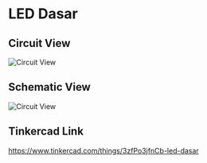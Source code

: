 # LED Dasar

## Circuit View

![Circuit View](https://raw.githubusercontent.com/mzrismuarf/Project-Dasar-Robotika/master/LED%20Dasar/circuit-view.png)

## Schematic View

![Circuit View](https://raw.githubusercontent.com/mzrismuarf/Project-Dasar-Robotika/master/LED%20Dasar/schematic-view.png)

## Tinkercad Link

https://www.tinkercad.com/things/3zfPo3jfnCb-led-dasar
